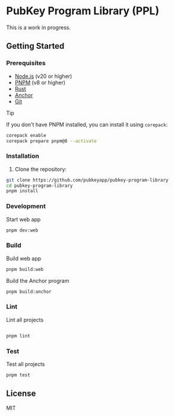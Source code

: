 # PubKey Program Library (PPL)

This is a work in progress.

## Getting Started

### Prerequisites

- [Node.js](https://nodejs.org/en/) (v20 or higher)
- [PNPM](https://pnpm.io/) (v8 or higher)
- [Rust](https://www.rust-lang.org/)
- [Anchor](https://www.anchor-lang.com/)
- [Git](https://git-scm.com/)

> [!TIP]
> If you don't have PNPM installed, you can install it using `corepack`:
>
> ```sh
> corepack enable
> corepack prepare pnpm@8 --activate
> ```

### Installation

1. Clone the repository:

```sh
git clone https://github.com/pubkeyapp/pubkey-program-library
cd pubkey-program-library
pnpm install
```

### Development

Start web app

```sh
pnpm dev:web
```

### Build

Build web app

```sh
pnpm build:web
```

Build the Anchor program

```sh
pnpm build:anchor
```

### Lint

Lint all projects

```sh

pnpm lint
```

### Test

Test all projects

```sh
pnpm test
```

## License

MIT
